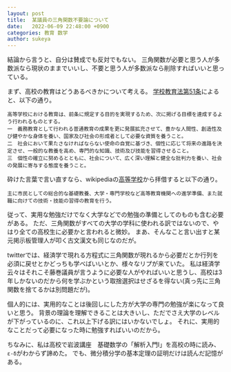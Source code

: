```yaml
---
layout: post
title:  某議員の三角関数不要論について
date:   2022-06-09 22:48:00 +0900
categories: 教育 数学
author: sukeya
---
```

結論から言うと、自分は賛成でも反対でもない。
三角関数が必要と思う人が多数派なら現状のままでいいし、不要と思う人が多数派なら削除すればいいと思っている。

まず、高校の教育はどうあるべきかについて考える。
[学校教育法第51条](https://elaws.e-gov.go.jp/document?lawid=322AC0000000026#Mp-Ch_6)によると、以下の通り。

```
高等学校における教育は、前条に規定する目的を実現するため、次に掲げる目標を達成するよう行われるものとする。
一　義務教育として行われる普通教育の成果を更に発展拡充させて、豊かな人間性、創造性及び健やかな身体を養い、国家及び社会の形成者として必要な資質を養うこと。
二　社会において果たさなければならない使命の自覚に基づき、個性に応じて将来の進路を決定させ、一般的な教養を高め、専門的な知識、技術及び技能を習得させること。
三　個性の確立に努めるとともに、社会について、広く深い理解と健全な批判力を養い、社会の発展に寄与する態度を養うこと。
```

砕けた言葉で言い直すなら、wikipediaの[高等学校](https://ja.wikipedia.org/wiki/%E9%AB%98%E7%AD%89%E5%AD%A6%E6%A0%A1)から拝借すると以下の通り。

```
主に市民としての総合的な基礎教養、大学・専門学校など高等教育機関への進学準備、また就職に向けての技術・技能の習得の教育を行う。 
```

従って、実用な勉強だけでなく大学などでの勉強の準備としてのものも含む必要がある。
ただ、三角関数がすべての大学の学科に使われる訳ではないので、やはり全ての高校生に必要かと言われると微妙。
まあ、そんなこと言い出すと某元掲示板管理人が叩く古文漢文も同じなのだが。

twitterでは、経済学で現れる方程式に三角関数が現れるから必要だとか行列を必須に戻せとかどっちも学べばいいとか、様々なリプが来ていた。
私は経済学云々はそれこそ藤巻議員が言うように必要な人がやればいいと思うし、高校は3年しかないのだから何を学ぶかという取捨選択はせざるを得ない(真っ先に三角関数を捨てるかは別問題だが)。

個人的には、実用的なことは後回しにした方が大学の専門の勉強が楽になって良いと思う。
背景の理論を理解できることは大きいし、ただでさえ大学のレベルが下がっているのに、これ以上下げる訳にはいかないでしょ。
それに、実用的なことだって必要になった時に勉強すればいいのだから。

ちなみに、私は高校で岩波講座　基礎数学の「解析入門I」を高校の時に読み、`ε-δ`がわからず諦めた。
でも、微分積分学の基本定理の証明だけは読んだ記憶がある。
